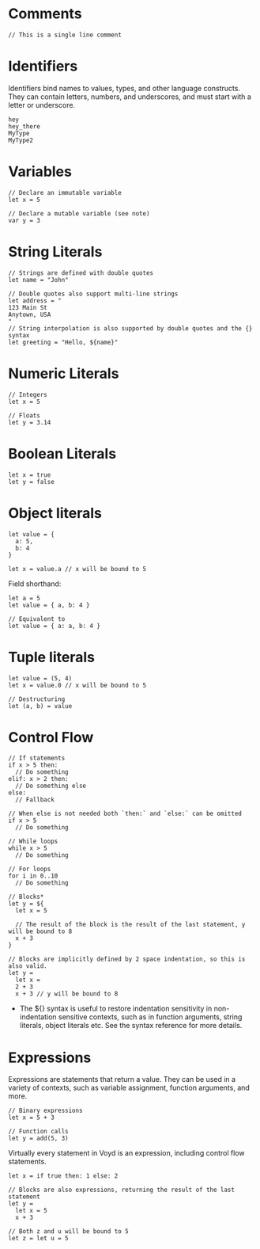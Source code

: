 # Comments

```voyd
// This is a single line comment
```
# Identifiers

Identifiers bind names to values, types, and other language constructs. They can
contain letters, numbers, and underscores, and must start with a letter or underscore.

```voyd
hey
hey_there
MyType
MyType2
```

# Variables

```voyd
// Declare an immutable variable
let x = 5

// Declare a mutable variable (see note)
var y = 3
```

# String Literals

```voyd
// Strings are defined with double quotes
let name = "John"

// Double quotes also support multi-line strings
let address = "
123 Main St
Anytown, USA
"
// String interpolation is also supported by double quotes and the {} syntax
let greeting = "Hello, ${name}"
```

# Numeric Literals

```voyd
// Integers
let x = 5

// Floats
let y = 3.14
```

# Boolean Literals

```voyd
let x = true
let y = false
```

# Object literals

```voyd
let value = {
  a: 5,
  b: 4
}

let x = value.a // x will be bound to 5
```

Field shorthand:

```voyd
let a = 5
let value = { a, b: 4 }

// Equivalent to
let value = { a: a, b: 4 }
```

# Tuple literals

```voyd
let value = (5, 4)
let x = value.0 // x will be bound to 5

// Destructuring
let (a, b) = value
```

# Control Flow

```voyd
// If statements
if x > 5 then:
  // Do something
elif: x > 2 then:
  // Do something else
else:
  // Fallback

// When else is not needed both `then:` and `else:` can be omitted
if x > 5
  // Do something

// While loops
while x > 5
  // Do something

// For loops
for i in 0..10
  // Do something

// Blocks*
let y = ${
  let x = 5

  // The result of the block is the result of the last statement, y will be bound to 8
  x + 3
}

// Blocks are implicitly defined by 2 space indentation, so this is also valid.
let y =
  let x =
  2 + 3
  x + 3 // y will be bound to 8
```

* The ${} syntax is useful to restore indentation sensitivity in non-indentation sensitive contexts, such as in function arguments, string literals, object literals etc. See the syntax reference for more details.

# Expressions

Expressions are statements that return a value. They can be used in a variety of contexts, such as variable assignment, function arguments, and more.

```voyd
// Binary expressions
let x = 5 + 3

// Function calls
let y = add(5, 3)
```

Virtually every statement in Voyd is an expression, including control flow statements.

```voyd
let x = if true then: 1 else: 2

// Blocks are also expressions, returning the result of the last statement
let y =
  let x = 5
  x + 3

// Both z and u will be bound to 5
let z = let u = 5
```
